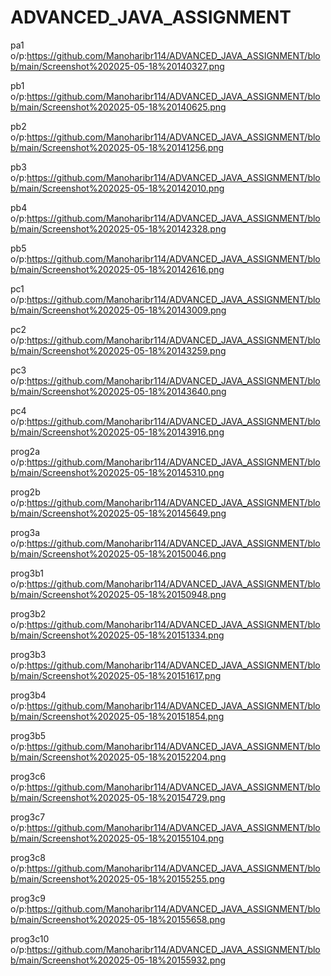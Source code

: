 # ADVANCED_JAVA_ASSIGNMENT
pa1 o/p:https://github.com/Manoharibr114/ADVANCED_JAVA_ASSIGNMENT/blob/main/Screenshot%202025-05-18%20140327.png

pb1 o/p:https://github.com/Manoharibr114/ADVANCED_JAVA_ASSIGNMENT/blob/main/Screenshot%202025-05-18%20140625.png

pb2 o/p:https://github.com/Manoharibr114/ADVANCED_JAVA_ASSIGNMENT/blob/main/Screenshot%202025-05-18%20141256.png

pb3 o/p:https://github.com/Manoharibr114/ADVANCED_JAVA_ASSIGNMENT/blob/main/Screenshot%202025-05-18%20142010.png

pb4 o/p:https://github.com/Manoharibr114/ADVANCED_JAVA_ASSIGNMENT/blob/main/Screenshot%202025-05-18%20142328.png

pb5 o/p:https://github.com/Manoharibr114/ADVANCED_JAVA_ASSIGNMENT/blob/main/Screenshot%202025-05-18%20142616.png

pc1 o/p:https://github.com/Manoharibr114/ADVANCED_JAVA_ASSIGNMENT/blob/main/Screenshot%202025-05-18%20143009.png

pc2 o/p:https://github.com/Manoharibr114/ADVANCED_JAVA_ASSIGNMENT/blob/main/Screenshot%202025-05-18%20143259.png

pc3 o/p:https://github.com/Manoharibr114/ADVANCED_JAVA_ASSIGNMENT/blob/main/Screenshot%202025-05-18%20143640.png

pc4 o/p:https://github.com/Manoharibr114/ADVANCED_JAVA_ASSIGNMENT/blob/main/Screenshot%202025-05-18%20143916.png

prog2a o/p:https://github.com/Manoharibr114/ADVANCED_JAVA_ASSIGNMENT/blob/main/Screenshot%202025-05-18%20145310.png

prog2b o/p:https://github.com/Manoharibr114/ADVANCED_JAVA_ASSIGNMENT/blob/main/Screenshot%202025-05-18%20145649.png

prog3a o/p:https://github.com/Manoharibr114/ADVANCED_JAVA_ASSIGNMENT/blob/main/Screenshot%202025-05-18%20150046.png

prog3b1 o/p:https://github.com/Manoharibr114/ADVANCED_JAVA_ASSIGNMENT/blob/main/Screenshot%202025-05-18%20150948.png

prog3b2 o/p:https://github.com/Manoharibr114/ADVANCED_JAVA_ASSIGNMENT/blob/main/Screenshot%202025-05-18%20151334.png

prog3b3 o/p:https://github.com/Manoharibr114/ADVANCED_JAVA_ASSIGNMENT/blob/main/Screenshot%202025-05-18%20151617.png

prog3b4 o/p:https://github.com/Manoharibr114/ADVANCED_JAVA_ASSIGNMENT/blob/main/Screenshot%202025-05-18%20151854.png

prog3b5 o/p:https://github.com/Manoharibr114/ADVANCED_JAVA_ASSIGNMENT/blob/main/Screenshot%202025-05-18%20152204.png

prog3c6 o/p:https://github.com/Manoharibr114/ADVANCED_JAVA_ASSIGNMENT/blob/main/Screenshot%202025-05-18%20154729.png

prog3c7 o/p:https://github.com/Manoharibr114/ADVANCED_JAVA_ASSIGNMENT/blob/main/Screenshot%202025-05-18%20155104.png

prog3c8 o/p:https://github.com/Manoharibr114/ADVANCED_JAVA_ASSIGNMENT/blob/main/Screenshot%202025-05-18%20155255.png

prog3c9 o/p:https://github.com/Manoharibr114/ADVANCED_JAVA_ASSIGNMENT/blob/main/Screenshot%202025-05-18%20155658.png

prog3c10 o/p:https://github.com/Manoharibr114/ADVANCED_JAVA_ASSIGNMENT/blob/main/Screenshot%202025-05-18%20155932.png
